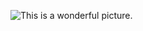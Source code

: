 ![This is a wonderful picture.](http://tiebapic.baidu.com/forum/w%3D580/sign=8c58bd0390d6277fe912323018391f63/a53fb89a033b5bb5c2b3094621d3d539b600bc2a.jpg) 
